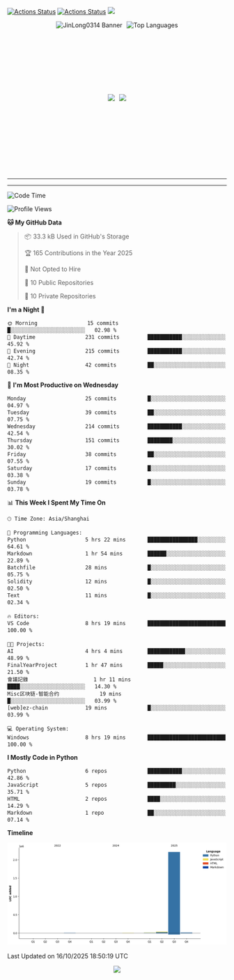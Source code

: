 [![Actions Status](https://github.com/JinLong0314/JinLong0314/workflows/wakatime-stats/badge.svg)](https://github.com/JinLong0314/JinLong0314/actions)
[![Actions Status](https://github.com/JinLong0314/JinLong0314/workflows/update-gh-activity-new/badge.svg)](https://github.com/JinLong0314/JinLong0314/actions)
![](https://visitor-badge-deno.deno.dev/JinLong0314.JinLong0314.svg)
<br>
 
<div align="center" style="display: flex; justify-content: center; align-items: center; gap: 10px;">
  <img src="https://socialify.git.ci/JinLong0314/JinLong0314/image?custom_language=Python&font=Inter&language=1&name=1&pattern=Plus" alt="JinLong0314 Banner" height="150"/>
  <img src="https://github-readme-stats.vercel.app/api/top-langs/?username=JinLong0314&hide_border=true" alt="Top Languages" height="150"/>
</div>

<br>

<div align="center" style="display: flex; justify-content: center; align-items: center; gap: 10px;">
  <img src="https://spotify-github-profile.kittinanx.com/api/view?uid=31afscsa66thkz2rxnganseg5i3a&cover_image=true&theme=default&show_offline=false&background_color=121212&interchange=true&bar_color=53b14f&bar_color_cover=true"  height="180"/>
  <img src="https://spotify-recently-played-readme.vercel.app/api?user=31afscsa66thkz2rxnganseg5i3a&count=5&width=600" height="180"/>
</div>


---

<!--START_SECTION:activity-->

<!--END_SECTION:activity-->

---

<!--START_SECTION:waka-->
![Code Time](http://img.shields.io/badge/Code%20Time-61%20hrs%209%20mins-blue)

![Profile Views](http://img.shields.io/badge/Profile%20Views-0-blue)

**🐱 My GitHub Data** 

> 📦 33.3 kB Used in GitHub's Storage 
 > 
> 🏆 165 Contributions in the Year 2025
 > 
> 🚫 Not Opted to Hire
 > 
> 📜 10 Public Repositories 
 > 
> 🔑 10 Private Repositories 
 > 
**I'm a Night 🦉** 

```text
🌞 Morning                15 commits          █░░░░░░░░░░░░░░░░░░░░░░░░   02.98 % 
🌆 Daytime                231 commits         ███████████░░░░░░░░░░░░░░   45.92 % 
🌃 Evening                215 commits         ███████████░░░░░░░░░░░░░░   42.74 % 
🌙 Night                  42 commits          ██░░░░░░░░░░░░░░░░░░░░░░░   08.35 % 
```
📅 **I'm Most Productive on Wednesday** 

```text
Monday                   25 commits          █░░░░░░░░░░░░░░░░░░░░░░░░   04.97 % 
Tuesday                  39 commits          ██░░░░░░░░░░░░░░░░░░░░░░░   07.75 % 
Wednesday                214 commits         ███████████░░░░░░░░░░░░░░   42.54 % 
Thursday                 151 commits         ████████░░░░░░░░░░░░░░░░░   30.02 % 
Friday                   38 commits          ██░░░░░░░░░░░░░░░░░░░░░░░   07.55 % 
Saturday                 17 commits          █░░░░░░░░░░░░░░░░░░░░░░░░   03.38 % 
Sunday                   19 commits          █░░░░░░░░░░░░░░░░░░░░░░░░   03.78 % 
```


📊 **This Week I Spent My Time On** 

```text
🕑︎ Time Zone: Asia/Shanghai

💬 Programming Languages: 
Python                   5 hrs 22 mins       ████████████████░░░░░░░░░   64.61 % 
Markdown                 1 hr 54 mins        ██████░░░░░░░░░░░░░░░░░░░   22.89 % 
Batchfile                28 mins             █░░░░░░░░░░░░░░░░░░░░░░░░   05.75 % 
Solidity                 12 mins             █░░░░░░░░░░░░░░░░░░░░░░░░   02.50 % 
Text                     11 mins             █░░░░░░░░░░░░░░░░░░░░░░░░   02.34 % 

🔥 Editors: 
VS Code                  8 hrs 19 mins       █████████████████████████   100.00 % 

🐱‍💻 Projects: 
AI                       4 hrs 4 mins        ████████████░░░░░░░░░░░░░   48.99 % 
FinalYearProject         1 hr 47 mins        █████░░░░░░░░░░░░░░░░░░░░   21.50 % 
會議記錄                     1 hr 11 mins        ████░░░░░░░░░░░░░░░░░░░░░   14.30 % 
Misc区块链-智能合约             19 mins             █░░░░░░░░░░░░░░░░░░░░░░░░   03.99 % 
[web]ez-chain            19 mins             █░░░░░░░░░░░░░░░░░░░░░░░░   03.99 % 

💻 Operating System: 
Windows                  8 hrs 19 mins       █████████████████████████   100.00 % 
```

**I Mostly Code in Python** 

```text
Python                   6 repos             ███████████░░░░░░░░░░░░░░   42.86 % 
JavaScript               5 repos             █████████░░░░░░░░░░░░░░░░   35.71 % 
HTML                     2 repos             ████░░░░░░░░░░░░░░░░░░░░░   14.29 % 
Markdown                 1 repo              ██░░░░░░░░░░░░░░░░░░░░░░░   07.14 % 
```



**Timeline**

![Lines of Code chart](https://raw.githubusercontent.com/JinLong0314/JinLong0314/master/assets/bar_graph.png)


 Last Updated on 16/10/2025 18:50:19 UTC
<!--END_SECTION:waka-->



<p align="center">
  <img src="https://capsule-render.vercel.app/api?type=waving&color=gradient&height=60&section=footer"/>
</p>
